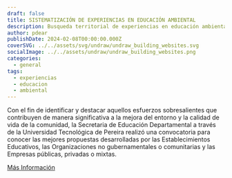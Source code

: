 ```yaml
---
draft: false
title: SISTEMATIZACIÓN DE EXPERIENCIAS EN EDUCACIÓN AMBIENTAL
description: Busqueda territorial de experiencias en educación ambiental
author: pdear
publishDate: 2024-02-08T00:00:00.000Z
coverSVG: ../../assets/svg/undraw/undraw_building_websites.svg
socialImage: ../../assets/undraw/undraw_building_websites.png
categories:
  - general
tags:
  - experiencias
  - educacion
  - ambiental
---
```


Con el fin de identificar y destacar aquellos esfuerzos sobresalientes que contribuyen de manera
significativa a la mejora del entorno y la calidad de vida de la comunidad, la Secretaria de Educación
Departamental a través de la Universidad Tecnológica de Pereira realizó una convocatoria para
conocer las mejores propuestas desarrolladas por las Establecimientos Educativos, las
Organizaciones no gubernamentales o comunitarias y las Empresas públicas, privadas o mixtas.

<a href="/src/storage/documents/noticias/1.-Sistematización-de-experiencias-en-educación-ambiental.pdf" target="_blank">Más Información</a>
